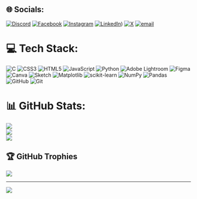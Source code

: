 
## 🌐 Socials:
[![Discord](https://img.shields.io/badge/Discord-%237289DA.svg?logo=discord&logoColor=white)](https://discordapp.com/users/922869127503302656) [![Facebook](https://img.shields.io/badge/Facebook-%231877F2.svg?logo=Facebook&logoColor=white)](https://facebook.com/yakshit_ranga) [![Instagram](https://img.shields.io/badge/Instagram-%23E4405F.svg?logo=Instagram&logoColor=white)](https://instagram.com/yakshit_ranga) [![LinkedIn](https://img.shields.io/badge/LinkedIn-%230077B5.svg?logo=linkedin&logoColor=white)](https://www.linkedin.com/in/yakshit-ranga)) [![X](https://img.shields.io/badge/X-black.svg?logo=X&logoColor=white)](https://x.com/yakshit_ranga) [![email](https://img.shields.io/badge/Email-D14836?logo=gmail&logoColor=white)](mailto:yakshit.ranga@gmail.com) 

# 💻 Tech Stack:
![C](https://img.shields.io/badge/c-%2300599C.svg?style=flat&logo=c&logoColor=white) ![CSS3](https://img.shields.io/badge/css3-%231572B6.svg?style=flat&logo=css3&logoColor=white) ![HTML5](https://img.shields.io/badge/html5-%23E34F26.svg?style=flat&logo=html5&logoColor=white) ![JavaScript](https://img.shields.io/badge/javascript-%23323330.svg?style=flat&logo=javascript&logoColor=%23F7DF1E) ![Python](https://img.shields.io/badge/python-3670A0?style=flat&logo=python&logoColor=ffdd54) ![Adobe Lightroom](https://img.shields.io/badge/Adobe%20Lightroom-31A8FF.svg?style=flat&logo=Adobe%20Lightroom&logoColor=white) ![Figma](https://img.shields.io/badge/figma-%23F24E1E.svg?style=flat&logo=figma&logoColor=white) ![Canva](https://img.shields.io/badge/Canva-%2300C4CC.svg?style=flat&logo=Canva&logoColor=white) ![Sketch](https://img.shields.io/badge/Sketch-FFB387?style=flat&logo=sketch&logoColor=black) ![Matplotlib](https://img.shields.io/badge/Matplotlib-%23ffffff.svg?style=flat&logo=Matplotlib&logoColor=black) ![scikit-learn](https://img.shields.io/badge/scikit--learn-%23F7931E.svg?style=flat&logo=scikit-learn&logoColor=white) ![NumPy](https://img.shields.io/badge/numpy-%23013243.svg?style=flat&logo=numpy&logoColor=white) ![Pandas](https://img.shields.io/badge/pandas-%23150458.svg?style=flat&logo=pandas&logoColor=white) ![GitHub](https://img.shields.io/badge/github-%23121011.svg?style=flat&logo=github&logoColor=white) ![Git](https://img.shields.io/badge/git-%23F05033.svg?style=flat&logo=git&logoColor=white)
# 📊 GitHub Stats:
![](https://github-readme-stats.vercel.app/api?username=yakshitranga&theme=codeSTACKr&hide_border=true&include_all_commits=false&count_private=false)<br/>
![](https://nirzak-streak-stats.vercel.app/?user=yakshitranga&theme=codeSTACKr&hide_border=true)<br/>
![](https://github-readme-stats.vercel.app/api/top-langs/?username=yakshitranga&theme=codeSTACKr&hide_border=true&include_all_commits=false&count_private=false&layout=compact)

## 🏆 GitHub Trophies
![](https://github-profile-trophy.vercel.app/?username=yakshitranga&theme=radical&no-frame=false&no-bg=true&margin-w=4)

---
[![](https://visitcount.itsvg.in/api?id=yakshitranga&icon=9&color=12)](https://visitcount.itsvg.in)
